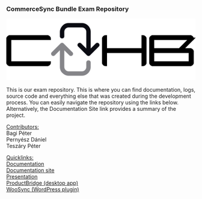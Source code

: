 ### CommerceSync Bundle Exam Repository

![CommerceSync Logo](https://raw.githubusercontent.com/CommerceSync-Hub/commerce-sync-docs/main/docs/commercesynclogo.png)


This is our exam repository. This is where you can find documentation, logs, source code and everything else that was created during the development process. You can easily navigate the repository using the links below. Alternatively, the Documentation Site link provides a summary of the project.

<u>Contributors:</u>\
Bagi Péter\
Pernyész Dániel\
Teszáry Péter

<u>Quicklinks:</u>\
[Documentation](https://github.com/2023e-vp-vizsgaremek/e-commerce/tree/master/Dokument%C3%A1ci%C3%B3)\
[Documentation site](https://commercesync-hub.github.io/commerce-sync-docs/)\
[Presentation](https://github.com/2023e-vp-vizsgaremek/e-commerce/tree/master/Dokument%C3%A1ci%C3%B3/Prezent%C3%A1ci%C3%B3)\
[ProductBridge (desktop app)](https://github.com/2023e-vp-vizsgaremek/e-commerce/tree/master/Forr%C3%A1sk%C3%B3d/ProductBridge)\
[WooSync (WordPress plugin)](https://github.com/2023e-vp-vizsgaremek/e-commerce/tree/master/Forr%C3%A1sk%C3%B3d/WooSync)